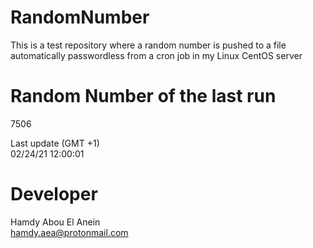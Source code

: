 # RandomNumber    
This is a test repository where a random number is pushed to a file automatically passwordless from a cron job in my Linux CentOS server    
# Random Number of the last run   
7506
      
Last update (GMT +1)    
02/24/21 12:00:01
# Developer    
Hamdy Abou El Anein   
hamdy.aea@protonmail.com
